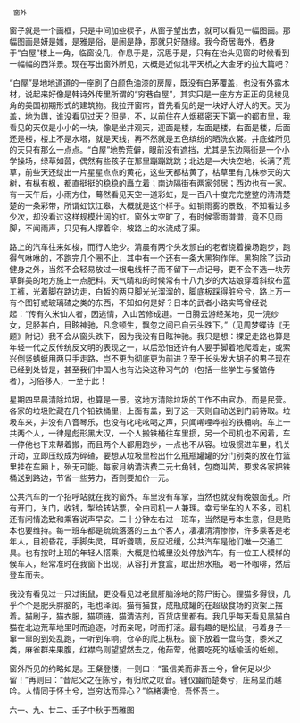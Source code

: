      窗外 

   窗子就是一个画框，只是中间加些棂子，从窗子望出去，就可以看见一幅图画。那幅图画是妍是媸，是雅是俗，是闹是静，那就只好随缘。我今奇居海外，栖身于“白屋”楼上一角，临窗设几，作息于是，沉思于是，只有在抬头见窗的时候看到一幅幅的西洋景。现在写出窗外所见，大概是近似北平天桥之大金牙的拉大篇吧？ 

   “白屋”是地地道道的一座刷了白颜色油漆的房屋，既没有白茅覆盖，也没有外露木材，说起来好像是韩诗外传里所谓的“穷巷白屋”，其实只是一座方方正正的见棱见角的美国初期形式的建筑物。我拉开窗帘，首先看见的是一块好大好大的天。天为盖，地为舆，谁没看见过天？但是，不，以前住在人烟稠密天下第一的都市里，我看见的天仅是小小的一块，像是坐井观天，迎面是楼，左面是楼，右面是楼，后面还是楼，楼上不是水塔，就是天线，再不然就是五色缤纷的晒洗衣裳。井底蛙所见的天只有那么一点点。“白屋”地势荒僻，眼前没有遮挡，尤其是东边隔街是一个小学操场，绿草如茵，偶然有些孩子在那里蹦蹦跳跳；北边是一大块空地，长满了荒草，前些天还绽出一片星星点点的黄花，这些天都枯黄了，枯草里有几株参天的大树，有枞有枫，都直挺挺的稳稳的矗立着；南边隔街有两家邻居；西边也有一家。有一天午后，小雨方住，蓦然看见天空一道彩虹，是一百八十度完完整整的清清楚楚的一条彩带，所谓虹饮江皋，大概就是这个样子。虹销雨雾的景致，不知看过多少次，却没看过这样规模壮阔的虹。窗外太空旷了，有时候零雨潸潸，竟不见雨脚，不闻雨声，只见有人撑着伞，坡路上的水流成了渠。 

   路上的汽车往来如梭，而行人绝少。清晨有两个头发颁白的老者绕着操场跑步，跑得气咻咻的，不跑完几个圈不止，其中有一个还有一条大黑狗作伴。黑狗除了运动健身之外，当然不会轻易放过一根电线杆子而不留下一点记号，更不会不选一块芳草鲜美的地方施上一点肥料。天气晴和的时候常有十八九岁的大姑娘穿着斜纹布蓝工裤，光着脚在路边走，白皙的两只脚光光溜溜的，脚底板踩得脏兮兮，路上万一有个图钉或玻璃碴之类的东西，不知如何是好？日本的武者小路实笃曾经说起：“传有久米仙人者，因逃情，入山苦修成道。一日腾云游经某地，见一浣纱女，足胫甚白，目眩神驰，凡念顿生，飘忽之间已自云头跌下。”（见周梦蝶诗《无题》附记）我不会从窗头跌下，因为我没有目眩神驰。我只是想：裸足走路也算是年轻一代之反传统反文明的表现之一，以后恐怕还许有人要手脚着地爬着走，或索兴倒竖蜻蜓用两只手走路，岂不更为彻底更为前进？至于长头发大胡子的男子现在已经到处皆是，甚至我们中国人也有沾染这种习气的（包括一些学生与餐馆侍者），习俗移人，一至于此！ 

   星期四早晨清除垃圾，也算是一景。这地方清除垃圾的工作不由官办，而是民营。各家的垃圾贮藏在几个铅铁桶里，上面有盖，到了这一天则自动送到门前待取。垃圾车来，并没有八音琴乐，也没有叱咤吆喝之声，只闻唏哩哗啦的铁桶响。车上一共两个人，一律是彪形黑大汉，一个人搬铁桶往车里掼，另一个司机也不闲着，车一停他也下来帮着搬，而且两个人都用跑步，一点也不从容。垃圾掼进车里，机关开动，立即压绞成为碎碴，要想从垃圾里检出什么瓶瓶罐罐的分门别类的放在竹篮里挂在车厢上，殆无可能。每家月纳清洁费二元七角钱，包商叫苦，要求各家把铁桶送到路边，节省一些劳力，否则要加价一元。 

   公共汽车的一个招呼站就在我的窗外。车里没有车掌，当然也就没有晚娘面孔。所有开门，关门，收钱，掣给转站票，全由司机一人兼理。幸亏坐车的人不多，司机还有闲情逸致和乘客说声早安。二十分钟左右过一班车，当然是亏本生意，但是贴本也要维持。每一班车都是疏疏落落的三五个客人，凄凄清清惨惨，许多乘客是老年人，目视昏花，手脚失灵，耳听聋聩，反应迟缓，公共汽车是他们唯一交通工具。也有按时上班的年轻人搭乘，大概是怕城里没处停放汽车。有一位工人模样的候车人，经常准时在我窗下出现，从容打开食盒，取出热水瓶，喝一杯咖啡，然后登车而去。 

   我没有看见过一只过街鼠，更没看见过老鼠肝脑涂地的陈尸街心。狸猫多得很，几乎个个是肥头胖脑的，毛也泽润。猫有猫食，成瓶成罐的在超级食场的货架上摆着。猫刷子，猫衣服，猫项链，猫清洁剂，百货店里都有。我几乎每天看见黑猫白猫在北边荒草地里时而追逐，时而亲昵，时而打滚。最有趣的是松鼠，弓着身子一窜一窜的到处乱跑，一听到车响，仓卒的爬上枞枝。窗下放着一盘鸟食，黍米之类，麻雀群来果腹，红襟鸟则望望然去之，他茹荤，他要吃死的蛞蝓活的蚯蚓。 

   窗外所见的约略如是。王粲登楼，一则曰：“虽信美而非吾土兮，曾何足以少留！”再则曰：“昔尼父之在陈兮，有归欣之叹音。锺仪幽而楚奏兮，庄舄显而越吟。人情同于怀土兮，岂穷达而异心？”临楮凄怆，吾怀吾土。 

   六一、九、廿二、壬子中秋于西雅图 

